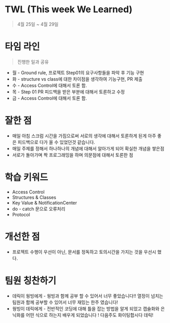 # **TWL (This week We Learned)**

> 4월 25일 ~ 4월 29일

# 타임 라인
> 진행한 일과 공유 

- 월 - Ground rule, 프로젝트 Step01의 요구사항들을 파악 후 기능 구현
- 화 - structure vs class에 대한 차이점을 생각하여 기능구현, PR 제출
- 수 - Access Control에 대해서 토론 함.
- 목 - Step 01 PR 피드백을 받은 부분에 대해서 토론하고 수정
- 금 - Access Control에 대해서 토론 함.

# 잘한 점
-  매일 아침 스크럼 시간을 가짐으로써 서로의 생각에 대해서 토론하게 된게 아주 좋은 피드백으로 다가 올 수 있었던것 같습니다. 
-  매일 주제를 정해서 하나하나의 개념에 대해서 알아가게 되어 확실한 개념을 쌓은점 
- 서로가 돌아가며 짝 프로그래밍을 하며 의문점에 대해서 토론한 점

# 학습 키워드

- Access Control
- Structures & Classes
- Key Value & NotificationCenter
- do - catch 문으로 오류처리
- Protocol

# 개선한 점 
- 프로젝트 수행이 우선이 아닌, 문서를 정독하고 토의시간을 가지는 것을 우선시 했다.


# 팀원 칭찬하기

- 데릭이 웡빙에게 - 웡빙과 함께 공부 할 수 있어서 너무 좋았습니다!! 열정이 넘치는 팀원과 함께 공부할 수 있어서 너무 재밌는 한주 였습니다!
- 웡빙이 데릭에게 - 전반적인 코딩에 대해 틀을 잡는 방법을 알게 되었고 캡슐화와 은닉화를 어떤 식으로 하는지 배우게 되었습니다 ! 다음주도 화이팅합시다 데릭!